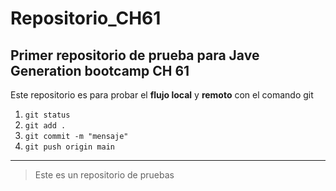 # Repositorio_CH61
## Primer repositorio de prueba para Jave Generation bootcamp CH 61 

Este repositorio es para probar el **flujo local** y **remoto** con el comando git

1. `git status`
2. `git add .`
3. `git commit -m "mensaje"`
4. `git push origin main`

---

> Este es un repositorio de pruebas